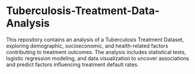 # Tuberculosis-Treatment-Data-Analysis
This repository contains an analysis of a Tuberculosis Treatment Dataset, exploring demographic, socioeconomic, and health-related factors contributing to treatment outcomes. The analysis includes statistical tests, logistic regression modeling, and data visualization to uncover associations and predict factors influencing treatment default rates.
